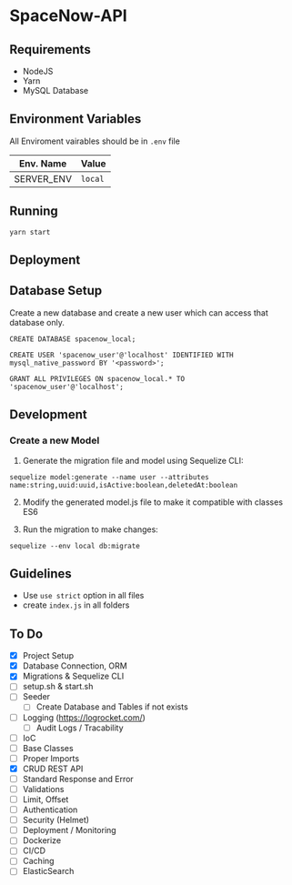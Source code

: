 # SpaceNow-API


## Requirements

- NodeJS
- Yarn
- MySQL Database



## Environment Variables

All Enviroment vairables should be in `.env` file

Env. Name | Value
----------|-------
SERVER_ENV|`local`




## Running

`yarn start`



## Deployment



## Database Setup

Create a new database and create a new user which can access that database only.

`CREATE DATABASE spacenow_local;`

`CREATE USER 'spacenow_user'@'localhost' IDENTIFIED WITH mysql_native_password BY '<password>';`

`GRANT ALL PRIVILEGES ON spacenow_local.* TO 'spacenow_user'@'localhost';`



## Development


### Create a new Model

1. Generate the migration file and model using Sequelize CLI:

`sequelize model:generate --name user --attributes name:string,uuid:uuid,isActive:boolean,deletedAt:boolean`

2. Modify the generated model.js file to make it compatible with classes ES6

3. Run the migration to make changes:

`sequelize --env local db:migrate`



## Guidelines

- Use `use strict` option in all files
- create `index.js` in all folders


## To Do

- [x] Project Setup
- [x] Database Connection, ORM
- [x] Migrations & Sequelize CLI
- [ ] setup.sh & start.sh
- [ ] Seeder
    - [ ] Create Database and Tables if not exists
- [ ] Logging (https://logrocket.com/)
    - [ ] Audit Logs / Tracability
- [ ] IoC
- [ ] Base Classes
- [ ] Proper Imports
- [x] CRUD REST API
- [ ] Standard Response and Error
- [ ] Validations
- [ ] Limit, Offset
- [ ] Authentication
- [ ] Security (Helmet)
- [ ] Deployment / Monitoring
- [ ] Dockerize
- [ ] CI/CD
- [ ] Caching
- [ ] ElasticSearch